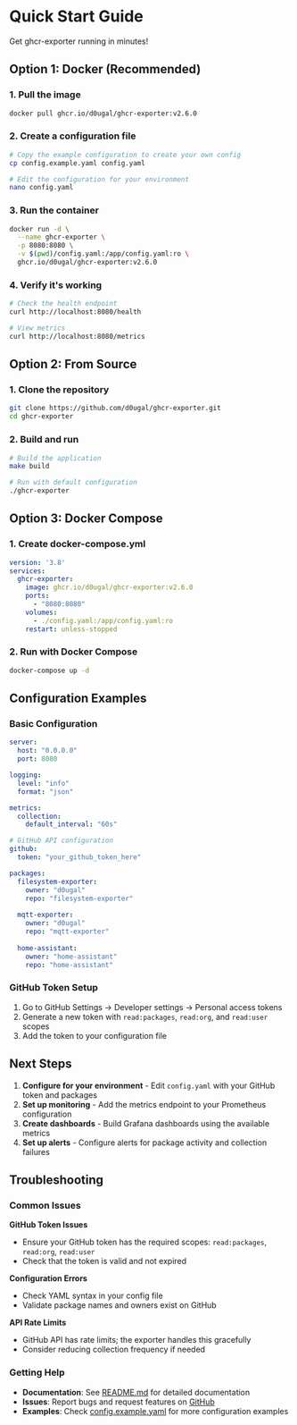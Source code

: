 # Quick Start Guide

Get ghcr-exporter running in minutes!

## Option 1: Docker (Recommended)

### 1. Pull the image
```bash
docker pull ghcr.io/d0ugal/ghcr-exporter:v2.6.0
```

### 2. Create a configuration file
```bash
# Copy the example configuration to create your own config
cp config.example.yaml config.yaml

# Edit the configuration for your environment
nano config.yaml
```

### 3. Run the container
```bash
docker run -d \
  --name ghcr-exporter \
  -p 8080:8080 \
  -v $(pwd)/config.yaml:/app/config.yaml:ro \
  ghcr.io/d0ugal/ghcr-exporter:v2.6.0
```

### 4. Verify it's working
```bash
# Check the health endpoint
curl http://localhost:8080/health

# View metrics
curl http://localhost:8080/metrics
```

## Option 2: From Source

### 1. Clone the repository
```bash
git clone https://github.com/d0ugal/ghcr-exporter.git
cd ghcr-exporter
```

### 2. Build and run
```bash
# Build the application
make build

# Run with default configuration
./ghcr-exporter
```

## Option 3: Docker Compose

### 1. Create docker-compose.yml
```yaml
version: '3.8'
services:
  ghcr-exporter:
    image: ghcr.io/d0ugal/ghcr-exporter:v2.6.0
    ports:
      - "8080:8080"
    volumes:
      - ./config.yaml:/app/config.yaml:ro
    restart: unless-stopped
```

### 2. Run with Docker Compose
```bash
docker-compose up -d
```

## Configuration Examples

### Basic Configuration
```yaml
server:
  host: "0.0.0.0"
  port: 8080

logging:
  level: "info"
  format: "json"

metrics:
  collection:
    default_interval: "60s"

# GitHub API configuration
github:
  token: "your_github_token_here"

packages:
  filesystem-exporter:
    owner: "d0ugal"
    repo: "filesystem-exporter"
  
  mqtt-exporter:
    owner: "d0ugal"
    repo: "mqtt-exporter"
  
  home-assistant:
    owner: "home-assistant"
    repo: "home-assistant"
```

### GitHub Token Setup
1. Go to GitHub Settings → Developer settings → Personal access tokens
2. Generate a new token with `read:packages`, `read:org`, and `read:user` scopes
3. Add the token to your configuration file

## Next Steps

1. **Configure for your environment** - Edit `config.yaml` with your GitHub token and packages
2. **Set up monitoring** - Add the metrics endpoint to your Prometheus configuration
3. **Create dashboards** - Build Grafana dashboards using the available metrics
4. **Set up alerts** - Configure alerts for package activity and collection failures

## Troubleshooting

### Common Issues

**GitHub Token Issues**
- Ensure your GitHub token has the required scopes: `read:packages`, `read:org`, `read:user`
- Check that the token is valid and not expired

**Configuration Errors**
- Check YAML syntax in your config file
- Validate package names and owners exist on GitHub

**API Rate Limits**
- GitHub API has rate limits; the exporter handles this gracefully
- Consider reducing collection frequency if needed

### Getting Help

- **Documentation**: See [README.md](README.md) for detailed documentation
- **Issues**: Report bugs and request features on [GitHub](https://github.com/d0ugal/ghcr-exporter/issues)
- **Examples**: Check [config.example.yaml](config.example.yaml) for more configuration examples

